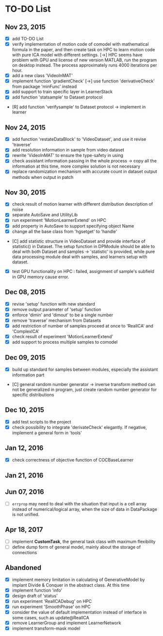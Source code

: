 # TO-DO List

## Nov 23, 2015
- [x] add TO-DO List
- [x] verify implementation of motion code of comodel with mathematical formula in the paper, and then create task on HPC to learn motion code with pure ICA model with different settings. [->] HPC seems have problem with GPU and license of new version MATLAB, run the program on desktop instead. The process approximately runs 4000 iterations per hour.
- [x] add a new class 'VideoInMAT'
- [x] implement function 'gradientCheck' [->] use function 'derivativeCheck' from package 'minFunc' instead
- [x] add support to train specific layer in LearnerStack
- [x] add function 'statsample' to Dataset protocol
- [R] add function 'verifysample' to Dataset protocol -> implement in learner

## Nov 24, 2015
- [x] add function 'restateDataBlock' to 'VideoDataset', and use it revise 'traverse'
- [x] add resolution information in sample from video dataset
- [x] rewrite 'VideoInMAT' to ensure the type-safety in using
- [x] check assistant information passing in the whole process -> copy all the information at this time, more complex solution is not necessary
- [x] replace randomization mechanism with accurate count in dataset output methods when output in patch

## Nov 30, 2015
- [x] check result of motion learner with different distribution description of noise
- [x] separate AutoSave and UtilityLib
- [x] run experiment 'MotionLearnerExtend' on HPC
- [x] add property in AutoSave to support specifying object Name
- [x] change all the base class from 'hgsetget' to 'handle'
- [C] add statistic structure in VideoDataset and provide interface of statistic() in Dataset. The setup function in DPModule should be able to deal with both Dataset and samples -> 'statistic' is provided, while pure data processing module deal with samples, and learners setup with dataset.
- [x] test GPU functionality on HPC : failed, assignment of sample's subfield in GPU memory cause error.

## Dec 08, 2015
- [x] revise 'setup' function with new standard
- [x] remove output parameter of 'setup' function
- [x] enforce 'dimin' and 'dimout' to be a single number
- [x] remove 'traverse' mechanism from Datasets
- [x] add restriction of number of samples proceed at once to 'RealICA' and 'ComplexICA'
- [x] check result of experiment 'MotionLearnerExtend'
- [x] add support to process multiple samples to comodel

## Dec 09, 2015
- [x] build up standard for samples between modules, especially the assistant information part
- [C] general random number generator -> inverse transform method can not be generalized in program, just create random number generator for specific distributions

## Dec 10, 2015
- [x] add test scripts to the project
- [x] check possibility to integrate 'derivateCheck' elegantly. If negative, implement a general form in 'tools'

## Jan 12, 2016
- [x] check correctness of objective function of COCBaseLearner

## Jan 21, 2016
  
## Jun 07, 2016
- [ ] `errprop` may need to deal with the situation that input is a cell array instead of numerical/logical array, when the size of data in DataPackage is not unified.

## Apr 18, 2017
- [ ] implement **CustomTask**, the general task class with maximum flexibility
- [ ] define dump form of general model, mainly about the storage of connections

## Abandoned
- [x] implement memory limitation in calculating of GenerativeModel
  by implant Divide & Conquer in the abstract class. At this time
- [x] implement function 'info'
- [x] design draft of 'status'
- [x] run experiment 'RealICADebug' on HPC
- [x] run experiment 'SmoothPhase' on HPC
- [x] consider the value of default implementation instead of interface in some cases, such as update@RealICA
- [x] remove LearnerGroup and implement LearnerNetwork
- [x] implement transform-mask model
